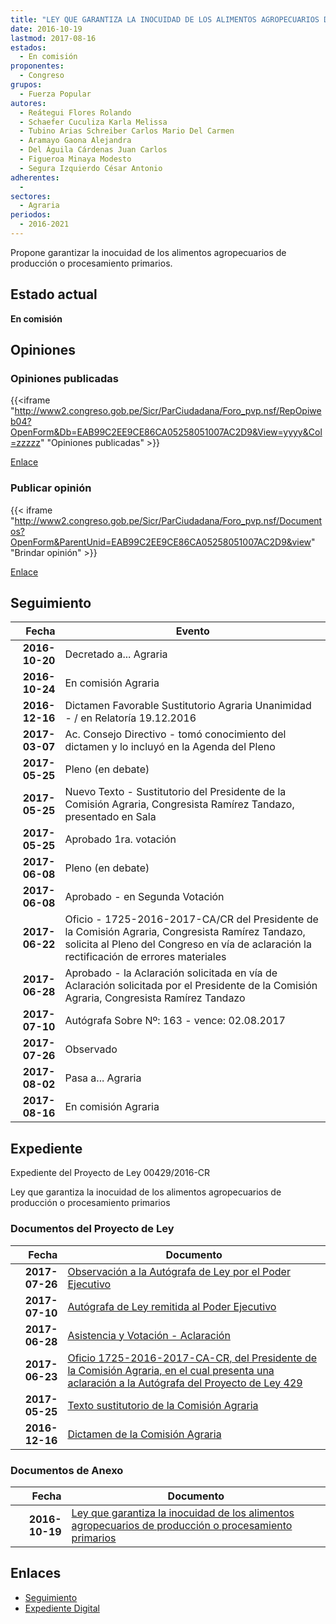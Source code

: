 ```yaml
---
title: "LEY QUE GARANTIZA LA INOCUIDAD DE LOS ALIMENTOS AGROPECUARIOS DE PRODUCCIÓN O PROCESAMIENTO PRIMARIOS"
date: 2016-10-19
lastmod: 2017-08-16
estados: 
  - En comisión
proponentes: 
  - Congreso
grupos: 
  - Fuerza Popular
autores: 
  - Reátegui Flores Rolando
  - Schaefer Cuculiza Karla Melissa
  - Tubino Arias Schreiber Carlos Mario Del Carmen
  - Aramayo Gaona Alejandra
  - Del Águila Cárdenas Juan Carlos
  - Figueroa Minaya Modesto
  - Segura Izquierdo César Antonio
adherentes: 
  - 
sectores: 
  - Agraria
periodos: 
  - 2016-2021
---
```


Propone garantizar la inocuidad de los alimentos agropecuarios de producción o procesamiento primarios.


## Estado actual

**En comisión**

## Opiniones

### Opiniones publicadas

{{<iframe "http://www2.congreso.gob.pe/Sicr/ParCiudadana/Foro_pvp.nsf/RepOpiweb04?OpenForm&Db=EAB99C2EE9CE86CA05258051007AC2D9&View=yyyy&Col=zzzzz" "Opiniones publicadas" >}}

[Enlace](http://www2.congreso.gob.pe/Sicr/ParCiudadana/Foro_pvp.nsf/RepOpiweb04?OpenForm&Db=EAB99C2EE9CE86CA05258051007AC2D9&View=yyyy&Col=zzzzz)
### Publicar opinión

{{< iframe "http://www2.congreso.gob.pe/Sicr/ParCiudadana/Foro_pvp.nsf/Documentos?OpenForm&ParentUnid=EAB99C2EE9CE86CA05258051007AC2D9&view" "Brindar opinión" >}}

[Enlace](http://www2.congreso.gob.pe/Sicr/ParCiudadana/Foro_pvp.nsf/Documentos?OpenForm&ParentUnid=EAB99C2EE9CE86CA05258051007AC2D9&view)

## Seguimiento

| Fecha | Evento |
|------:|--------|
| **2016-10-20** | Decretado a... Agraria|
| **2016-10-24** | En comisión Agraria|
| **2016-12-16** | Dictamen Favorable Sustitutorio Agraria Unanimidad - / en Relatoría 19.12.2016|
| **2017-03-07** | Ac. Consejo Directivo - tomó conocimiento del dictamen y lo incluyó en la Agenda del Pleno|
| **2017-05-25** | Pleno (en debate)|
| **2017-05-25** | Nuevo Texto - Sustitutorio del Presidente de la Comisión Agraria, Congresista Ramírez Tandazo, presentado en Sala|
| **2017-05-25** | Aprobado 1ra. votación|
| **2017-06-08** | Pleno (en debate)|
| **2017-06-08** | Aprobado - en Segunda Votación|
| **2017-06-22** | Oficio - 1725-2016-2017-CA/CR del Presidente de la Comisión Agraria, Congresista Ramírez Tandazo, solicita al Pleno del Congreso en vía de aclaración la rectificación de errores materiales|
| **2017-06-28** | Aprobado - la Aclaración solicitada en vía de Aclaración solicitada por el Presidente de la Comisión Agraria, Congresista Ramírez Tandazo|
| **2017-07-10** | Autógrafa Sobre Nº: 163 - vence: 02.08.2017|
| **2017-07-26** | Observado|
| **2017-08-02** | Pasa a... Agraria|
| **2017-08-16** | En comisión Agraria|


## Expediente

Expediente del Proyecto de Ley 00429/2016-CR

Ley que garantiza la inocuidad de los alimentos agropecuarios de producción o procesamiento primarios


### Documentos del Proyecto de Ley

| Fecha | Documento |
|------:|--------|
| **2017-07-26** | [Observación a la Autógrafa de Ley por el Poder Ejecutivo](http://www.leyes.congreso.gob.pe/Documentos/2016_2021/Observacion_a_la_Autografa/OBAU0042920170726.pdf) |
| **2017-07-10** | [Autógrafa de Ley remitida al Poder Ejecutivo](http://www.leyes.congreso.gob.pe/Documentos/2016_2021/Autografas/Ley_y_de_Resolucion_Legislativa/AU0042920170710.PDF) |
| **2017-06-28** | [Asistencia y Votación - Aclaración](http://www.leyes.congreso.gob.pe/Documentos/2016_2021/Asistencia_y_Votacion/Proyectos_de_Ley/AV0042920170628.pdf) |
| **2017-06-23** | [Oficio 1725-2016-2017-CA-CR, del Presidente de la Comisión Agraria, en el cual presenta una aclaración a la Autógrafa del Proyecto de Ley 429](http://www.leyes.congreso.gob.pe/Documentos/2016_2021/Oficios/Comisiones_Ordinarias/OFICIO-1725-2016-2017-CA-CR.pdf) |
| **2017-05-25** | [Texto sustitutorio de la Comisión Agraria](http://www.leyes.congreso.gob.pe/Documentos/2016_2021/Texto_Sustitutorio/Proyectos_de_Ley/TS00429201705251.pdf) |
| **2016-12-16** | [Dictamen de la Comisión Agraria](http://www.leyes.congreso.gob.pe/Documentos/2016_2021/Dictamenes/Proyectos_de_Ley/00429DC01MAY20161216.pdf) |

### Documentos de Anexo

| Fecha | Documento |
|------:|--------|
| **2016-10-19** | [Ley que garantiza la inocuidad de los alimentos agropecuarios de producción o procesamiento primarios](http://www.leyes.congreso.gob.pe/Documentos/2016_2021/Proyectos_de_Ley_y_de_Resoluciones_Legislativas/PL0042920161019..pdf) |

## Enlaces 

- [Seguimiento](http://www2.congreso.gob.pe/Sicr/TraDocEstProc/CLProLey2016.nsf/f7fff46988ca05b1052578e100829cc7/1db13896d99513d605258051007f0cb0?OpenDocument)
- [Expediente Digital](http://www2.congreso.gob.pehttp://www2.congreso.gob.pe/Sicr/TraDocEstProc/CLProLey2016.nsf/f7fff46988ca05b1052578e100829cc7/1db13896d99513d605258051007f0cb0?OpenDocument&Click=05257FB7005EB655.eb71d0cf91d8294e05256cdf006b5706/$Body/0.1C6C)

